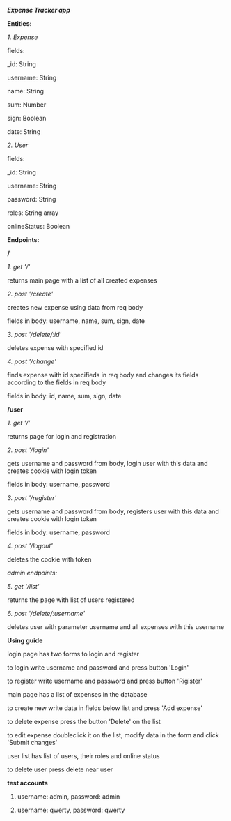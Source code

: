 ***Expense Tracker app***

**Entities:**

*1. Expense*
  
  fields:
  
  _id: String
  
  username: String
  
  name: String
  
  sum: Number
  
  sign: Boolean
  
  date: String

*2. User*

  fields:

  _id: String

  username: String

  password: String

  roles: String array

  onlineStatus: Boolean

**Endpoints:**

**/**

*1. get '/'*

  returns main page with a list of all created expenses
  
*2. post '/create'*

  creates new expense using data from req body

  fields in body: username, name, sum, sign, date

*3. post '/delete/:id'*

  deletes expense with specified id
  
*4. post '/change'*

  finds expense with id specifieds in req body and changes its fields according to the fields in req body

  fields in body: id, name, sum, sign, date

**/user**

*1. get '/'*

  returns page for login and registration

*2. post '/login'*

  gets username and password from body, login user with this data and creates cookie with login token

  fields in body: username, password

*3. post '/register'*

  gets username and password from body, registers user with this data and creates cookie with login token

  fields in body: username, password

*4. post '/logout'*

  deletes the cookie with token

*admin endpoints:*

*5. get '/list'*

  returns the page with list of users registered

*6. post '/delete/:username'*

  deletes user with parameter username and all expenses with this username

**Using guide**

login page has two forms to login and register

  to login write username and password and press button 'Login'

  to register write username and password and press button 'Rigister'

main page has a list of expenses in the database

  to create new write data in fields below list and press 'Add expense'

  to delete expense press the button 'Delete' on the list

  to edit expense doubleclick it on the list, modify data in the form and click 'Submit changes'

user list has list of users, their roles and online status

  to delete user press delete near user


**test accounts**

1. username: admin, password: admin

2. username: qwerty, password: qwerty

